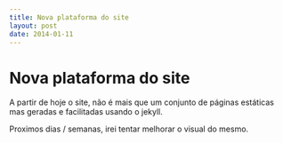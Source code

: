 ```yaml
---
title: Nova plataforma do site
layout: post
date: 2014-01-11
---
```


# Nova plataforma do site
A partir de hoje o site, não é mais que um conjunto de páginas estáticas mas geradas e facilitadas usando o jekyll.

Proximos dias / semanas, irei tentar melhorar o visual do mesmo.
